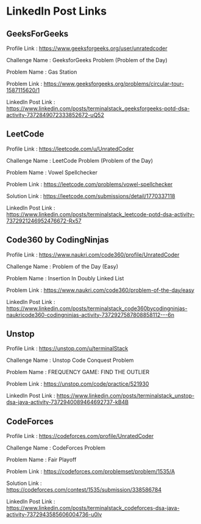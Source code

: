 # LinkedIn Post Links

## GeeksForGeeks

Profile Link : https://www.geeksforgeeks.org/user/unratedcoder

Challenge Name : GeeksforGeeks Problem (Problem of the Day)

Problem Name : Gas Station

Problem Link : https://www.geeksforgeeks.org/problems/circular-tour-1587115620/1

LinkedIn Post Link : https://www.linkedin.com/posts/terminalstack_geeksforgeeks-potd-dsa-activity-7372849072333852672-uQ52

## LeetCode

Profile Link : https://leetcode.com/u/UnratedCoder

Challenge Name : LeetCode Problem (Problem of the Day)

Problem Name : Vowel Spellchecker

Problem Link : https://leetcode.com/problems/vowel-spellchecker

Solution Link : https://leetcode.com/submissions/detail/1770337118

LinkedIn Post Link : https://www.linkedin.com/posts/terminalstack_leetcode-potd-dsa-activity-7372921246952476672-Rx57

## Code360 by CodingNinjas

Profile Link : https://www.naukri.com/code360/profile/UnratedCoder

Challenge Name : Problem of the Day (Easy)

Problem Name : Insertion In Doubly Linked List

Problem Link : https://www.naukri.com/code360/problem-of-the-day/easy

LinkedIn Post Link : https://www.linkedin.com/posts/terminalstack_code360bycodingninjas-naukricode360-codingninjas-activity-7372927587808858112---6n

## Unstop

Profile Link : https://unstop.com/u/terminalStack

Challenge Name : Unstop Code Conquest Problem

Problem Name : FREQUENCY GAME: FIND THE OUTLIER

Problem Link : https://unstop.com/code/practice/521930

LinkedIn Post Link : https://www.linkedin.com/posts/terminalstack_unstop-dsa-java-activity-7372940089464692737-kB4B

## CodeForces

Profile Link : https://codeforces.com/profile/UnratedCoder

Challenge Name : CodeForces Problem

Problem Name : Fair Playoff

Problem Link : https://codeforces.com/problemset/problem/1535/A

Solution Link : https://codeforces.com/contest/1535/submission/338586784

LinkedIn Post Link : https://www.linkedin.com/posts/terminalstack_codeforces-dsa-java-activity-7372943585606004736-u0lv
